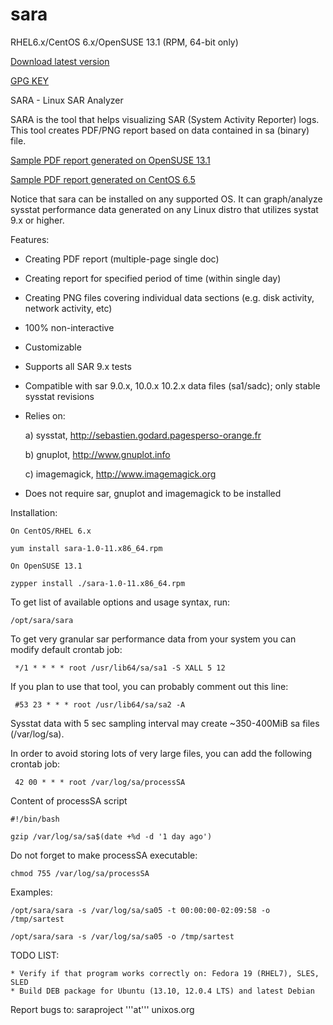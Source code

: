 sara
====

RHEL6.x/CentOS 6.x/OpenSUSE 13.1 (RPM, 64-bit only)

[Download latest version](https://github.com/GregWojcieszczuk/sara/blob/master/sara-1.0-11.x86_64.rpm?raw=true)

[GPG KEY](https://github.com/GregWojcieszczuk/sara/raw/master/GREGW-GPG-KEY)

SARA - Linux SAR Analyzer

SARA is the tool that helps visualizing SAR (System Activity Reporter) logs.
This tool creates PDF/PNG report based on data contained in sa (binary) file.

[Sample PDF report generated on OpenSUSE 13.1](https://github.com/GregWojcieszczuk/sara/raw/master/sample-reports/linux-y2xn-sa05-REPORT.pdf)

[Sample PDF report generated on CentOS 6.5](https://github.com/GregWojcieszczuk/sara/raw/master/sample-reports/linux-y2xn-sa05-REPORT.pdf)

Notice that sara can be installed on any supported OS. 
It can graph/analyze sysstat performance data generated on any Linux distro that utilizes systat 9.x or higher.

Features:
  * Creating PDF report (multiple-page single doc)
  * Creating report for specified period of time (within single day)
  * Creating PNG files covering individual data sections (e.g. disk activity, network activity, etc)
  * 100% non-interactive
  * Customizable
  * Supports all SAR 9.x tests
  * Compatible with sar 9.0.x, 10.0.x 10.2.x data files (sa1/sadc); only stable sysstat revisions
  * Relies on:

     a) sysstat, http://sebastien.godard.pagesperso-orange.fr

     b) gnuplot, http://www.gnuplot.info

     c) imagemagick, http://www.imagemagick.org
     

  * Does not require sar, gnuplot and imagemagick to be installed


Installation:

    On CentOS/RHEL 6.x

    yum install sara-1.0-11.x86_64.rpm

    On OpenSUSE 13.1

    zypper install ./sara-1.0-11.x86_64.rpm

To get list of available options and usage syntax, run:

    /opt/sara/sara

To get very granular sar performance data from your system you can modify default crontab job:

     */1 * * * * root /usr/lib64/sa/sa1 -S XALL 5 12

If you plan to use that tool, you can probably comment out this line:

     #53 23 * * * root /usr/lib64/sa/sa2 -A

Sysstat data with 5 sec sampling interval may create ~350-400MiB sa files (/var/log/sa).

In order to avoid storing lots of very large files, you can add the following crontab job:

     42 00 * * * root /var/log/sa/processSA

Content of processSA script

    #!/bin/bash

    gzip /var/log/sa/sa$(date +%d -d '1 day ago')


Do not forget to make processSA executable:

    chmod 755 /var/log/sa/processSA


Examples:
    
    /opt/sara/sara -s /var/log/sa/sa05 -t 00:00:00-02:09:58 -o /tmp/sartest

    /opt/sara/sara -s /var/log/sa/sa05 -o /tmp/sartest

TODO LIST:

    * Verify if that program works correctly on: Fedora 19 (RHEL7), SLES, SLED
    * Build DEB package for Ubuntu (13.10, 12.0.4 LTS) and latest Debian

Report bugs to: saraproject '''at''' unixos.org
